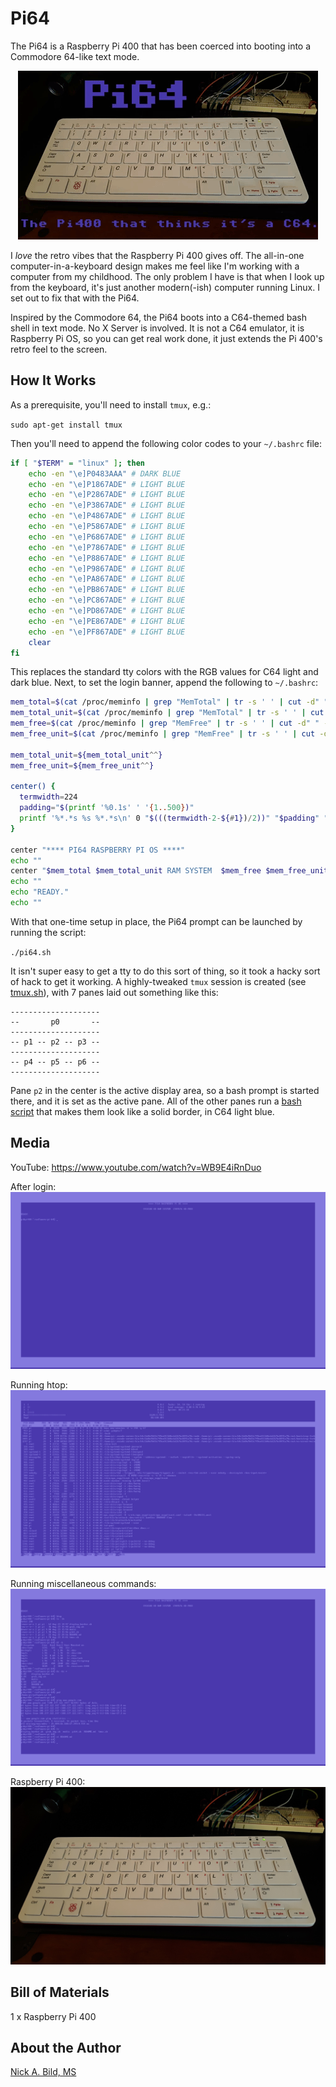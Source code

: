 # Pi64

The Pi64 is a Raspberry Pi 400 that has been coerced into booting into a Commodore 64-like text mode.

<p align="center">
<img src="https://raw.githubusercontent.com/nickbild/pi-64/main/media/teaser.gif">
</p>

I *love* the retro vibes that the Raspberry Pi 400 gives off.  The all-in-one computer-in-a-keyboard design makes me feel like I'm working with a computer from my childhood.  The only problem I have is that when I look up from the keyboard, it's just another modern(-ish) computer running Linux.  I set out to fix that with the Pi64.

Inspired by the Commodore 64, the Pi64 boots into a C64-themed bash shell in text mode.  No X Server is involved.  It is not a C64 emulator, it is Raspberry Pi OS, so you can get real work done, it just extends the Pi 400's retro feel to the screen.

## How It Works

As a prerequisite, you'll need to install `tmux`, e.g.:

`sudo apt-get install tmux`

Then you'll need to append the following color codes to your `~/.bashrc` file:

```bash
if [ "$TERM" = "linux" ]; then
    echo -en "\e]P0483AAA" # DARK BLUE 
    echo -en "\e]P1867ADE" # LIGHT BLUE
    echo -en "\e]P2867ADE" # LIGHT BLUE
    echo -en "\e]P3867ADE" # LIGHT BLUE
    echo -en "\e]P4867ADE" # LIGHT BLUE
    echo -en "\e]P5867ADE" # LIGHT BLUE
    echo -en "\e]P6867ADE" # LIGHT BLUE
    echo -en "\e]P7867ADE" # LIGHT BLUE
    echo -en "\e]P8867ADE" # LIGHT BLUE
    echo -en "\e]P9867ADE" # LIGHT BLUE
    echo -en "\e]PA867ADE" # LIGHT BLUE
    echo -en "\e]PB867ADE" # LIGHT BLUE
    echo -en "\e]PC867ADE" # LIGHT BLUE
    echo -en "\e]PD867ADE" # LIGHT BLUE
    echo -en "\e]PE867ADE" # LIGHT BLUE
    echo -en "\e]PF867ADE" # LIGHT BLUE
    clear
fi
```

This replaces the standard tty colors with the RGB values for C64 light and dark blue.  Next, to set the login banner, append the following to `~/.bashrc`:

```bash
mem_total=$(cat /proc/meminfo | grep "MemTotal" | tr -s ' ' | cut -d" " -f2)
mem_total_unit=$(cat /proc/meminfo | grep "MemTotal" | tr -s ' ' | cut -d" " -f3)
mem_free=$(cat /proc/meminfo | grep "MemFree" | tr -s ' ' | cut -d" " -f2)
mem_free_unit=$(cat /proc/meminfo | grep "MemFree" | tr -s ' ' | cut -d" " -f3)

mem_total_unit=${mem_total_unit^^}
mem_free_unit=${mem_free_unit^^}

center() {
  termwidth=224
  padding="$(printf '%0.1s' ' '{1..500})"
  printf '%*.*s %s %*.*s\n' 0 "$(((termwidth-2-${#1})/2))" "$padding" "$1" 0 "$(((termwidth-1-${#1})/2))" "$padding"
}

center "**** PI64 RASPBERRY PI OS ****"
echo ""
center "$mem_total $mem_total_unit RAM SYSTEM  $mem_free $mem_free_unit FREE"
echo ""
echo "READY."
echo ""
```

With that one-time setup in place, the Pi64 prompt can be launched by running the script:

`./pi64.sh`

It isn't super easy to get a tty to do this sort of thing, so it took a hacky sort of hack to get it working.  A highly-tweaked `tmux` session is created (see [tmux.sh](https://github.com/nickbild/pi-64/blob/main/tmux.sh)), with 7 panes laid out something like this:

```
--------------------
--       p0       --
--------------------
-- p1 -- p2 -- p3 --
--------------------
-- p4 -- p5 -- p6 --
--------------------
```

Pane `p2` in the center is the active display area, so a bash prompt is started there, and it is set as the active pane.  All of the other panes run a [bash script](ttps://github.com/nickbild/pi-64/blob/main/display_border.sh) that makes them look like a solid border, in C64 light blue.

## Media

YouTube: https://www.youtube.com/watch?v=WB9E4iRnDuo

After login:
![login](https://raw.githubusercontent.com/nickbild/pi-64/main/media/start.png)

Running htop:
![htop](https://raw.githubusercontent.com/nickbild/pi-64/main/media/htop.png)

Running miscellaneous commands:
![misc](https://raw.githubusercontent.com/nickbild/pi-64/main/media/misc_commands.png)

Raspberry Pi 400:
![pi400](https://raw.githubusercontent.com/nickbild/pi-64/main/media/pi400.jpg)

## Bill of Materials

1 x Raspberry Pi 400

## About the Author

[Nick A. Bild, MS](https://nickbild79.firebaseapp.com/#!/)
